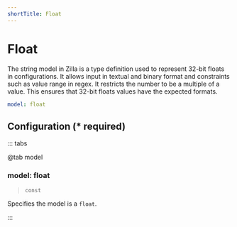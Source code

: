 ```yaml
---
shortTitle: Float
---
```


# Float

The string model in Zilla is a type definition used to represent 32-bit floats in configurations. It allows input in textual and binary format and constraints such as value range in regex. It restricts the number to be a multiple of a value. This ensures that 32-bit floats values have the expected formats.

```yaml {1}
model: float
```

## Configuration (\* required)

::: tabs

@tab model

### model: float

> `const`

Specifies the model is a `float`.

<!-- @include: ./.partials/number.md -->

:::
